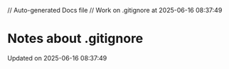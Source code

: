 // Auto-generated Docs file
// Work on .gitignore at 2025-06-16 08:37:49
# Notes about .gitignore
Updated on 2025-06-16 08:37:49
